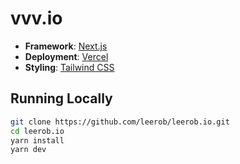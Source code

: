 
# vvv.io

- **Framework**: [Next.js](https://nextjs.org/)
- **Deployment**: [Vercel](https://vercel.com)
- **Styling**: [Tailwind CSS](https://tailwindcss.com)

## Running Locally

```bash
git clone https://github.com/leerob/leerob.io.git
cd leerob.io
yarn install
yarn dev
```
